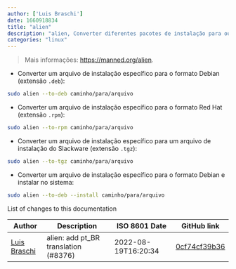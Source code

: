 ```yaml
---
author: ['Luis Braschi']
date: 1660918834
title: "alien"
description: "alien, Converter diferentes pacotes de instalação para outros formatos."
categories: "linux"
---
```

> Mais informações: <https://manned.org/alien>.

- Converter um arquivo de instalação específico para o formato Debian (extensão `.deb`):

```bash
sudo alien --to-deb caminho/para/arquivo
```

- Converter um arquivo de instalação específico para o formato Red Hat (extensão `.rpm`):

```bash
sudo alien --to-rpm caminho/para/arquivo
```

- Converter um arquivo de instalação específico para um arquivo de instalação do Slackware (extensão `.tgz`):

```bash
sudo alien --to-tgz caminho/para/arquivo
```

- Converter um arquivo de instalação específico para o formato Debian e instalar no sistema:

```bash
sudo alien --to-deb --install caminho/para/arquivo
```
List of changes to this documentation


Author | Description | ISO 8601 Date | GitHub link
------|-----|-----|-----
[Luis Braschi](mailto:CasperBraske@users.noreply.github.com) | alien: add pt_BR translation (#8376) | 2022-08-19T16:20:34 | [0cf74cf39b36](https://github.com/tldr-pages/tldr/commit/0cf74cf39b362570f5d36f935498af3070b6c7e2)


